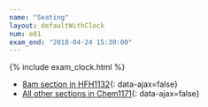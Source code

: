 ```yaml
---
name: "Seating"
layout: defaultWithClock
num: e01
exam_end: "2018-04-24 15:30:00"
---
```


{% include exam_clock.html %}

<div style="display:none; clear:both;">
http://ucsb-cs8-s18.github.io/exam/e01/seating/
</div>

* [8am section in HFH1132](CS8-E01-8am-section-Midterm-1-Seating-Chart.pdf){: data-ajax=false}
* [All other sections in Chem1171](CS8-E01-Midterm-1-Seating-Chart.pdf){: data-ajax=false}
